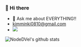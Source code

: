 
### 👋 Hi there

- 💬 Ask me about EVERYTHING!!
- kimminki0810@gmail.com 
- ![](https://komarev.com/ghpvc/?username=NodeDVel&color=blue) 

![NodeDVel's github stats](https://github-readme-stats.vercel.app/api?username=NodeDVel&show_icons=true&theme=radical)


<!--
**NodeDVel/NodeDVel** is a ✨ _special_ ✨ repository because its `README.md` (this file) appears on your GitHub profile.

Here are some ideas to get you started:

- 🔭 I’m currently working on ...
- 🌱 I’m currently learning ...
- 👯 I’m looking to collaborate on ...
- 🤔 I’m looking for help with ...a
- 💬 Ask me about ...
- 📫 How to reach me: ...
- 😄 Pronouns: ...
- ⚡ Fun fact: ...
-->
